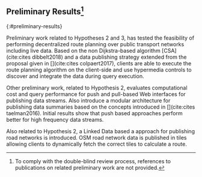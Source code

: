 ## Preliminary Results[^disclaimer]
{:#preliminary-results}

Preliminary work related to Hypotheses 2 and 3,
has tested the feasibility of performing decentralized route planning
over public transport networks including live data.
Based on the non Dijkstra-based algorithm [CSA](cite:cites dibbelt2018)
and a data publishing strategy extended from the proposal given in [](cite:cites colpaert2017),
clients are able to execute the route planning algorithm on the client-side
and use hypermedia controls to discover and integrate the data during
query execution.

Other preliminary work, related to Hypothesis 2,
evaluates computational cost and query performance
for push and pull-based Web interfaces for publishing data streams.
Also introduce a modular architecture for publishing data summaries
based on the concepts introduced in [](cite:cites taelman2016).
Initial results show that push based approaches perform better for
high frequency data streams.

Also related to Hypothesis 2,
a Linked Data based a approach for publishing road networks is introduced.
OSM road network data is published in tiles
allowing clients to dynamically fetch the correct tiles to calculate a route.

[^disclaimer]: To comply with the double-blind review process, references to publications on related preliminary work are not provided.
